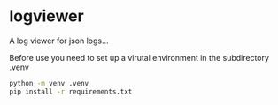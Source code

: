 # logviewer

A log viewer for json logs...

Before use you need to set up a virutal environment in the subdirectory .venv

```bash
python -m venv .venv
pip install -r requirements.txt
```